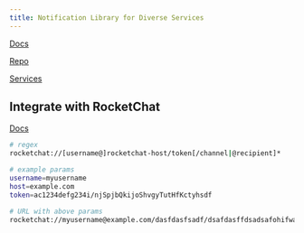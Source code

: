 ```yaml
---
title: Notification Library for Diverse Services
---
```


[Docs](https://containrrr.dev/shoutrrr/v0.8/)

[Repo](https://github.com/containrrr/shoutrrr)

[Services](https://containrrr.dev/shoutrrr/v0.8/services/overview/)

## Integrate with RocketChat

[Docs](https://containrrr.dev/shoutrrr/v0.8/services/rocketchat/)

```bash
# regex
rocketchat://[username@]rocketchat-host/token[/channel|@recipient]*

# example params
username=myusername
host=example.com
token=ac1234defg234i/njSpjbQkijoShvgyTutHfKctyhsdf

# URL with above params
rocketchat://myusername@example.com/dasfdasfsadf/dsafdasffdsadsafohifwaadsf
```
